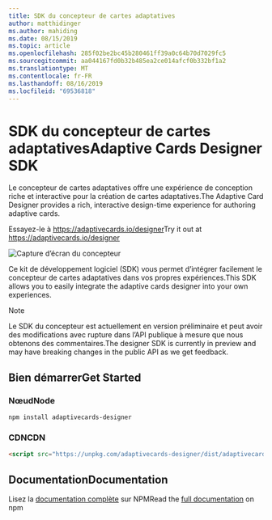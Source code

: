```yaml
---
title: SDK du concepteur de cartes adaptatives
author: matthidinger
ms.author: mahiding
ms.date: 08/15/2019
ms.topic: article
ms.openlocfilehash: 285f02be2bc45b280461ff39a0c64b70d7029fc5
ms.sourcegitcommit: aa044167fd0b32b485ea2ce014afcf0b332bf1a2
ms.translationtype: MT
ms.contentlocale: fr-FR
ms.lasthandoff: 08/16/2019
ms.locfileid: "69536818"
---
```

# <a name="adaptive-cards-designer-sdk"></a><span data-ttu-id="f9e99-102">SDK du concepteur de cartes adaptatives</span><span class="sxs-lookup"><span data-stu-id="f9e99-102">Adaptive Cards Designer SDK</span></span>

<span data-ttu-id="f9e99-103">Le concepteur de cartes adaptatives offre une expérience de conception riche et interactive pour la création de cartes adaptatives.</span><span class="sxs-lookup"><span data-stu-id="f9e99-103">The Adaptive Card Designer provides a rich, interactive design-time experience for authoring adaptive cards.</span></span>

<span data-ttu-id="f9e99-104">Essayez-le à https://adaptivecards.io/designer</span><span class="sxs-lookup"><span data-stu-id="f9e99-104">Try it out at https://adaptivecards.io/designer</span></span>

![Capture d’écran du concepteur](../content/designer.png)

<span data-ttu-id="f9e99-106">Ce kit de développement logiciel (SDK) vous permet d’intégrer facilement le concepteur de cartes adaptatives dans vos propres expériences.</span><span class="sxs-lookup"><span data-stu-id="f9e99-106">This SDK allows you to easily integrate the adaptive cards designer into your own experiences.</span></span>

> [!NOTE]
> 
> <span data-ttu-id="f9e99-107">Le SDK du concepteur est actuellement en version préliminaire et peut avoir des modifications avec rupture dans l’API publique à mesure que nous obtenons des commentaires.</span><span class="sxs-lookup"><span data-stu-id="f9e99-107">The designer SDK is currently in preview and may have breaking changes in the public API as we get feedback.</span></span>

## <a name="get-started"></a><span data-ttu-id="f9e99-108">Bien démarrer</span><span class="sxs-lookup"><span data-stu-id="f9e99-108">Get Started</span></span>

### <a name="node"></a><span data-ttu-id="f9e99-109">Nœud</span><span class="sxs-lookup"><span data-stu-id="f9e99-109">Node</span></span>

```console
npm install adaptivecards-designer
```

### <a name="cdn"></a><span data-ttu-id="f9e99-110">CDN</span><span class="sxs-lookup"><span data-stu-id="f9e99-110">CDN</span></span>

```html
<script src="https://unpkg.com/adaptivecards-designer/dist/adaptivecards-designer.js"></script>
```

## <a name="documentation"></a><span data-ttu-id="f9e99-111">Documentation</span><span class="sxs-lookup"><span data-stu-id="f9e99-111">Documentation</span></span> 

<span data-ttu-id="f9e99-112">Lisez la [documentation complète](https://www.npmjs.com/package/adaptivecards-designer) sur NPM</span><span class="sxs-lookup"><span data-stu-id="f9e99-112">Read the [full documentation](https://www.npmjs.com/package/adaptivecards-designer) on npm</span></span>
